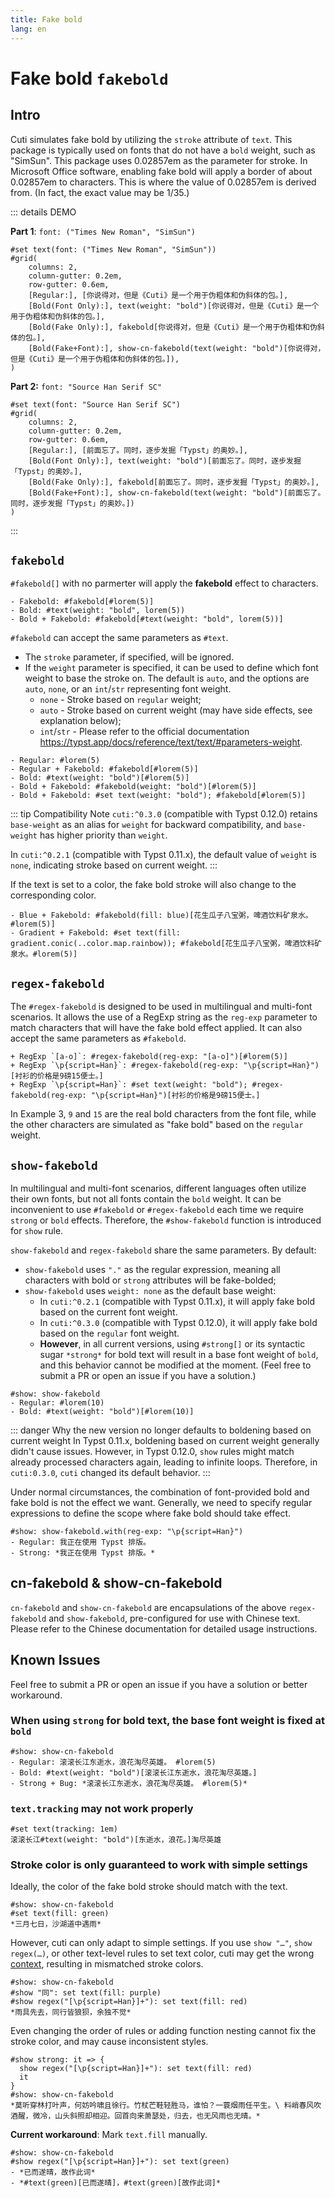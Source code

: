 ```yaml
---
title: Fake bold
lang: en
---
```


# Fake bold `fakebold`

## Intro

Cuti simulates fake bold by utilizing the `stroke` attribute of `text`. This package is typically used on fonts that do not have a `bold` weight, such as "SimSun". This package uses 0.02857em as the parameter for stroke. In Microsoft Office software, enabling fake bold will apply a border of about 0.02857em to characters. This is where the value of 0.02857em is derived from. (In fact, the exact value may be 1/35.)

::: details DEMO

**Part 1**: `font: ("Times New Roman", "SimSun")`

```typst
#set text(font: ("Times New Roman", "SimSun"))
#grid(
    columns: 2,
    column-gutter: 0.2em,
    row-gutter: 0.6em,
    [Regular:], [你说得对，但是《Cuti》是一个用于伪粗体和伪斜体的包。],
    [Bold(Font Only):], text(weight: "bold")[你说得对，但是《Cuti》是一个用于伪粗体和伪斜体的包。],
    [Bold(Fake Only):], fakebold[你说得对，但是《Cuti》是一个用于伪粗体和伪斜体的包。],
    [Bold(Fake+Font):], show-cn-fakebold(text(weight: "bold")[你说得对，但是《Cuti》是一个用于伪粗体和伪斜体的包。]),
)
```

**Part 2:** `font: "Source Han Serif SC"`

```typst
#set text(font: "Source Han Serif SC")
#grid(
    columns: 2,
    column-gutter: 0.2em,
    row-gutter: 0.6em,
    [Regular:], [前面忘了。同时，逐步发掘「Typst」的奥妙。],
    [Bold(Font Only):], text(weight: "bold")[前面忘了。同时，逐步发掘「Typst」的奥妙。],
    [Bold(Fake Only):], fakebold[前面忘了。同时，逐步发掘「Typst」的奥妙。],
    [Bold(Fake+Font):], show-cn-fakebold(text(weight: "bold")[前面忘了。同时，逐步发掘「Typst」的奥妙。])
)
```

:::

## `fakebold`

`#fakebold[]` with no parmerter will apply the **fakebold** effect to characters.

```typst
- Fakebold: #fakebold[#lorem(5)]
- Bold: #text(weight: "bold", lorem(5))
- Bold + Fakebold: #fakebold[#text(weight: "bold", lorem(5))]
```

`#fakebold` can accept the same parameters as `#text`.

- The `stroke` parameter, if specified, will be ignored.
- If the `weight` parameter is specified, it can be used to define which font weight to base the stroke on. The default is `auto`, and the options are `auto`, `none`, or an `int`/`str` representing font weight.
  - `none` - Stroke based on `regular` weight;
  - `auto` - Stroke based on current weight (may have side effects, see explanation below);
  - `int`/`str` - Please refer to the official documentation <https://typst.app/docs/reference/text/text/#parameters-weight>.

```typst
- Regular: #lorem(5)
- Regular + Fakebold: #fakebold[#lorem(5)]
- Bold: #text(weight: "bold")[#lorem(5)]
- Bold + Fakebold: #fakebold(weight: "bold")[#lorem(5)]
- Bold + Fakebold: #set text(weight: "bold"); #fakebold[#lorem(5)]
```

::: tip Compatibility Note
`cuti:^0.3.0` (compatible with Typst 0.12.0) retains `base-weight` as an alias for `weight` for backward compatibility, and `base-weight` has higher priority than `weight`.

In `cuti:^0.2.1` (compatible with Typst 0.11.x), the default value of `weight` is `none`, indicating stroke based on current weight.
:::

If the text is set to a color, the fake bold stroke will also change to the corresponding color.

```typst
- Blue + Fakebold: #fakebold(fill: blue)[花生瓜子八宝粥，啤酒饮料矿泉水。#lorem(5)]
- Gradient + Fakebold: #set text(fill: gradient.conic(..color.map.rainbow)); #fakebold[花生瓜子八宝粥，啤酒饮料矿泉水。#lorem(5)]
```

## `regex-fakebold`

The `#regex-fakebold` is designed to be used in multilingual and multi-font scenarios. It allows the use of a RegExp string as the `reg-exp` parameter to match characters that will have the fake bold effect applied. It can also accept the same parameters as `#fakebold`.

```typst
+ RegExp `[a-o]`: #regex-fakebold(reg-exp: "[a-o]")[#lorem(5)]
+ RegExp `\p{script=Han}`: #regex-fakebold(reg-exp: "\p{script=Han}")[衬衫的价格是9磅15便士。]
+ RegExp `\p{script=Han}`: #set text(weight: "bold"); #regex-fakebold(reg-exp: "\p{script=Han}")[衬衫的价格是9磅15便士。]
```

In Example 3, `9` and `15` are the real bold characters from the font file, while the other characters are simulated as "fake bold" based on the `regular` weight.

## `show-fakebold`

In multilingual and multi-font scenarios, different languages often utilize their own fonts, but not all fonts contain the `bold` weight. It can be inconvenient to use `#fakebold` or `#regex-fakebold` each time we require `strong` or `bold` effects. Therefore, the `#show-fakebold` function is introduced for `show` rule.

`show-fakebold` and `regex-fakebold` share the same parameters. By default:

- `show-fakebold` uses `"."` as the regular expression, meaning all characters with bold or `strong` attributes will be fake-bolded;
- `show-fakebold` uses `weight: none` as the default base weight:
  - In `cuti:^0.2.1` (compatible with Typst 0.11.x), it will apply fake bold based on the current font weight.
  - In `cuti:^0.3.0` (compatible with Typst 0.12.0), it will apply fake bold based on the `regular` font weight.
  - **However**, in all current versions, using `#strong[]` or its syntactic sugar `*strong*` for bold text will result in a base font weight of `bold`, and this behavior cannot be modified at the moment. (Feel free to submit a PR or open an issue if you have a solution.)

```typst
#show: show-fakebold
- Regular: #lorem(10)
- Bold: #text(weight: "bold")[#lorem(10)]
```

::: danger Why the new version no longer defaults to boldening based on current weight
In Typst 0.11.x, boldening based on current weight generally didn't cause issues. However, in Typst 0.12.0, `show` rules might match already processed characters again, leading to infinite loops. Therefore, in `cuti:0.3.0`, `cuti` changed its default behavior.
:::

Under normal circumstances, the combination of font-provided bold and fake bold is not the effect we want. Generally, we need to specify regular expressions to define the scope where fake bold should take effect.

```typst
#show: show-fakebold.with(reg-exp: "\p{script=Han}")
- Regular: 我正在使用 Typst 排版。
- Strong: *我正在使用 Typst 排版。*
```

## cn-fakebold & show-cn-fakebold

`cn-fakebold` and `show-cn-fakebold` are encapsulations of the above `regex-fakebold` and `show-fakebold`, pre-configured for use with Chinese text. Please refer to the Chinese documentation for detailed usage instructions.

## Known Issues

Feel free to submit a PR or open an issue if you have a solution or better workaround.

### When using `strong` for bold text, the base font weight is fixed at `bold`

```typst
#show: show-cn-fakebold
- Regular: 滚滚长江东逝水，浪花淘尽英雄。 #lorem(5)
- Bold: #text(weight: "bold")[滚滚长江东逝水，浪花淘尽英雄。]
- Strong + Bug: *滚滚长江东逝水，浪花淘尽英雄。 #lorem(5)*
```

### `text.tracking` may not work properly

```typst
#set text(tracking: 1em)
滚滚长江#text(weight: "bold")[东逝水，浪花。]淘尽英雄
```

### Stroke color is only guaranteed to work with simple settings

Ideally, the color of the fake bold stroke should match with the text.

```typst
#show: show-cn-fakebold
#set text(fill: green)
*三月七日，沙湖道中遇雨*
```

However, cuti can only adapt to simple settings. If you use `show "…"`, `show regex(…)`, or other text-level rules to set text color, cuti may get the wrong [context](https://typst.app/docs/reference/context/#nested-contexts), resulting in mismatched stroke colors.

```typst
#show: show-cn-fakebold
#show "同": set text(fill: purple)
#show regex("[\p{script=Han}]+"): set text(fill: red)
*雨具先去，同行皆狼狈，余独不觉*
```

Even changing the order of rules or adding function nesting cannot fix the stroke color, and may cause inconsistent styles.

```typst
#show strong: it => {
  show regex("[\p{script=Han}]+"): set text(fill: red)
  it
}
#show: show-cn-fakebold
*莫听穿林打叶声，何妨吟啸且徐行。竹杖芒鞋轻胜马，谁怕？一蓑烟雨任平生。\ 料峭春风吹酒醒，微冷，山头斜照却相迎。回首向来萧瑟处，归去，也无风雨也无晴。*
```

**Current workaround**: Mark `text.fill` manually.

```typst
#show: show-cn-fakebold
#show regex("[\p{script=Han}]+"): set text(green)
- *已而遂晴，故作此词*
- *#text(green)[已而遂晴]，#text(green)[故作此词]*
```
